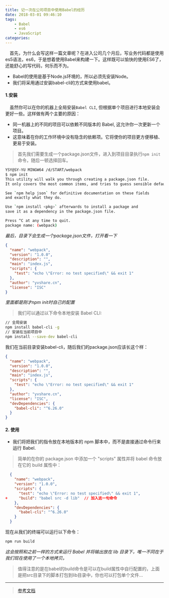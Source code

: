 ```yaml
---
title: 记一次在公司项目中使用Babel的经历
date: 2018-03-01 09:46:10
tags:
    - Babel
    - es6
    - JavaScript
categories:
---
```


&emsp;首先，为什么会写这样一篇文章呢？在进入公司几个月后，写业务代码都是使用es5语法，es6，于是想着使用Babel来构建一下。这样既可以愉快的使用ES6了，还能舒心的写代码，何乐而不为。

- Babel的使用是基于Node.js环境的，所以必须先安装Node。
- 我们将采用通过安装babel-cli的方式来使用babel。

#### 1.安装
&emsp;虽然你可以在你的机器上全局安装`Babel CLI`, 但根据单个项目进行本地安装会更好一些。这样做有两个主要的原因：
* 同一机器上的不同的项目可以依赖不同版本的 Babel, 这允许你一次更新一个项目。
* 这意味着在你的工作环境中没有隐含的依赖项。它将使你的项目更方便移植、更易于安装。

> 首先我们需要生成一个package.json文件，进入到项目目录执行`npm init`命令，随后一顿选择回车。

```bash
YSY@SY-YU MINGW64 /d/START/webpack
$ npm init
This utility will walk you through creating a package.json file.
It only covers the most common items, and tries to guess sensible defaults.

See `npm help json` for definitive documentation on these fields
and exactly what they do.

Use `npm install <pkg>` afterwards to install a package and
save it as a dependency in the package.json file.

Press ^C at any time to quit.
package name: (webpack)
```
*最后，目录下会生成一个package.json文件，打开看一下*
```json
{
  "name": "webpack",
  "version": "1.0.0",
  "description": "",
  "main": "index.js",
  "scripts": {
    "test": "echo \"Error: no test specified\" && exit 1"
  },
  "author": "yvshare.cn",
  "license": "ISC"
}
```
*里面都是刚才npm init时自己的配置*

> 我们可以通过以下命令本地安装 Babel CLI:

```bash
// 全局安装
npm install babel-cli -g
// 安装在当前项目中
npm install --save-dev babel-cli
```
我们在当前目录安装babel-cli，随后我们的package.json应该长这个样：
```json
{
  "name": "webpack",
  "version": "1.0.0",
  "description": "",
  "main": "index.js",
  "scripts": {
    "test": "echo \"Error: no test specified\" && exit 1"
  },
  "author": "yvshare.cn",
  "license": "ISC",
  "devDependencies": {
    "babel-cli": "^6.26.0"
  }
}
```

#### 2. 使用
- 我们将把我们的指令放在本地版本的 npm 脚本中，而不是直接通过命令行来运行 Babel.

> 简单的在你的 package.json 中添加一个 "scripts" 属性并将 babel 命令放在它的 build 属性中：

```json
  {
    "name": "webpack",
    "version": "1.0.0",
    "scripts": {
      "test": "echo \"Error: no test specified\" && exit 1",
+     "build": "babel src -d lib"  // 加入这一句命令
    },
    "devDependencies": {
      "babel-cli": "^6.26.0"
    }
  }
```
现在从我们的终端可以运行以下命令：
```bash
npm run build
```
*这会按照和之前一样的方式来运行 Babel 并将输出放在 lib 目录下，唯一不同在于我们现在使用了一个本地拷贝。*
> 值得注意的是在babel的build命令是可以在build属性中自行配置的，上面是把src目录下的脚本打包到lib目录中，你也可以打包单个文件...


---
> [参考文档](https://babeljs.cn/)